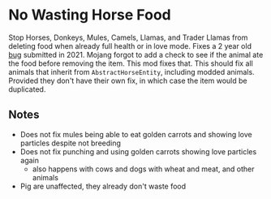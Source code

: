 # No Wasting Horse Food

Stop Horses, Donkeys, Mules, Camels, Llamas, and Trader Llamas from deleting food when
already full health or in love mode. Fixes a 2 year old [bug](https://bugs.mojang.com/browse/MC-233276)
submitted in 2021. Mojang forgot to add a check to see if the animal ate the
food before removing the item. This mod fixes that. This should fix all animals
that inherit from `AbstractHorseEntity`, including modded animals. Provided they
don't have their own fix, in which case the item would be duplicated.

## Notes
- Does not fix mules being able to eat golden carrots and showing love particles despite not breeding
- Does not fix punching and using golden carrots showing love particles again
    - also happens with cows and dogs with wheat and meat, and other animals
- Pig are unaffected, they already don't waste food